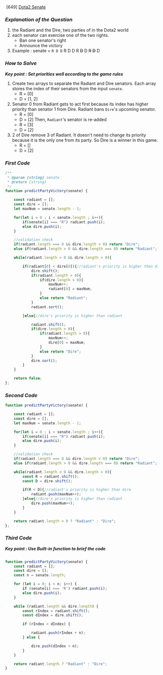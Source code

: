  [649] [Dota2 Senate](https://leetcode.com/problems/dota2-senate/)
### _Explanation of the Question_

1. the Radiant and the Dire, two parties of in the Dota2 world
2. each senator can exercise one of the two rights.
	- Ban one senator's right 
	- Announce the victory
3. Example : senate = `R D D`
					R D D
					R ~~D~~ D
					~~R~~ ~~D~~ D

### _How to Solve_

**_Key point : Set priorities well according to the game rules_**

1. Create two arrays to separate the Radiant and Dire senators. Each array stores the index of their senators from the input `senate`.
	 - R = [0]
	 - D = [1, 2]
2. Senator 0 from Radiant gets to act first because its index has higher priority than senator 1 from Dire. Radiant bans `Dire`'s upcoming senator.
	- R = [0]
	- D = [2]
	 Then, `Radiant`'s senator is re-added
	 - R = [3]
	 - D = [2]
3. 2 of Dire remove 3 of Radiant. It doesn't need to change its priority because it is the only one from its party. So Dire is a winner in this game.
	 - R = []
	 - D = [2]
### _First Code_


```javascript
/**
 * @param {string} senate
 * @return {string}
 */
function predictPartyVictory(senate) {

    const radiant = [];
    const dire = [];
    let maxNum = senate.length - 1;

    for(let i = 0 ; i < senate.length ; i++){
        if(senate[i] === "R") radiant.push(i);
        else dire.push(i);
    }

    //validation check
    if(radiant.length === 0 && dire.length > 0) return "Dire";
    else if(radiant.length > 0 && dire.length === 0) return "Radiant";

    while(radiant.length > 0 && dire.length > 0){

        if(radiant[0] < dire[0]){//radiant's priority is higher than dire
            dire.shift();
            if(radiant.length > 0){
                if(dire.length > 0){
                    maxNum++;
                    radiant[0] = maxNum;
                }
                else return "Radiant";
            }
            radiant.sort();

        }else{//dire's priority is higher than radiant

            radiant.shift();
            if(dire.length > 0){
                if(radiant.length > 0){
                    maxNum++;
                    dire[0] = maxNum;
                }
                else return "Dire";
            }
            dire.sort();
        }
    }

    return false;
};
```

### _Second Code_

```javascript
function predictPartyVictory(senate) {

    const radiant = [];
    const dire = [];
    let maxNum = senate.length - 1;

    for(let i = 0 ; i < senate.length ; i++){
        if(senate[i] === "R") radiant.push(i);
        else dire.push(i);
    }

    //validation check
    if(radiant.length === 0 && dire.length > 0) return "Dire";
    else if(radiant.length > 0 && dire.length === 0) return "Radiant";

    while(radiant.length > 0 && dire.length > 0){
        const R = radiant.shift();
        const D = dire.shift();

        if(R < D){//radiant's priority is higher than dire
            radiant.push(maxNum++);
        }else{//dire's priority is higher than radiant
            dire.push(maxNum++);
        }
    }

    return radiant.length > 0 ? "Radiant" : "Dire";
};
```

### _Third Code_

**_Key point : Use Built-in function to brief the code_**


```javascript

function predictPartyVictory(senate) {
    const radiant = [];
    const dire = [];
    const n = senate.length;

    for (let i = 0; i < n; i++) {
        if (senate[i] === 'R') radiant.push(i);
        else dire.push(i);
    }

    while (radiant.length && dire.length) {
        const rIndex = radiant.shift();
        const dIndex = dire.shift();

        if (rIndex < dIndex) {

            radiant.push(rIndex + n);
        } else {

            dire.push(dIndex + n);
        }
    }

    return radiant.length ? "Radiant" : "Dire";
}
```